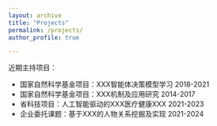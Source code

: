 ```yaml
---
layout: archive
title: "Projects"
permalink: /projects/
author_profile: true

---
```

近期主持项目：
* 国家自然科学基金项目：XXX智能体决策模型学习 2018\-2021
* 国家自然科学基金项目：XXX机制及应用研究 2014\-2017
* 省科技项目：人工智能驱动的XXX医疗健康XXX 2021\-2023
* 企业委托课题：基于XXX的人物关系挖掘及实现 2021\-2024
